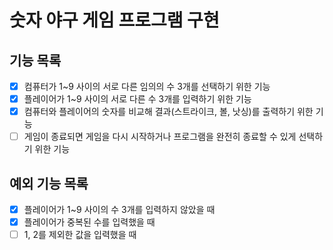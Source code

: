 # 숫자 야구 게임 프로그램 구현

## 기능 목록

- [x] 컴퓨터가 1~9 사이의 서로 다른 임의의 수 3개를 선택하기 위한 기능
- [x] 플레이어가 1~9 사이의 서로 다른 수 3개를 입력하기 위한 기능
- [x] 컴퓨터와 플레이어의 숫자를 비교해 결과(스트라이크, 볼, 낫싱)를 출력하기 위한 기능
- [ ] 게임이 종료되면 게임을 다시 시작하거나 프로그램을 완전히 종료할 수 있게 선택하기 위한 기능

## 예외 기능 목록

- [x] 플레이어가 1~9 사이의 수 3개를 입력하지 않았을 때
- [x] 플레이어가 중복된 수를 입력했을 때
- [ ] 1, 2를 제외한 값을 입력했을 때